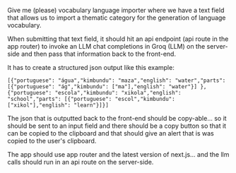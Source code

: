 Give me (please) vocabulary language importer where we have a text field that allows us to import a thematic category for the generation of language vocabulary.

When submitting that text field, it should hit an api endpoint (api route in the app router) to invoke an LLM chat completions in Groq (LLM) on the server-side and then pass that information back to the front-end.

It has to create a structured json output like this example:
```
[{"portuguese": "água","kimbundu": "maza","english": "water","parts": [{"portuguese": "ág","kimbundu": ["ma"],"english": "water"}] },{"portuguese": "escola","kimbundu": "xikola","english": "school","parts": [{"portuguese": "escol","kimbundu": ["xikol"],"english": "learn"}]}]
```

The json that is outputted back to the front-end should be copy-able... so it should be sent to an input field and there should be a copy button so that it can be copied to the clipboard and that should give an alert that is was copied to the user's clipboard.

The app should use app router and the latest version of next.js... and the llm calls should run in an api route on the server-side.